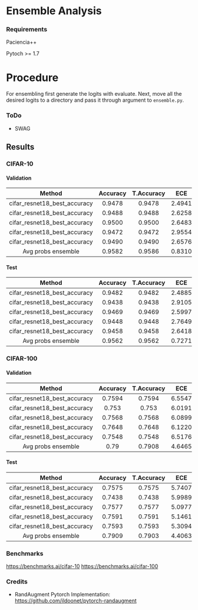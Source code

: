 # Ensemble Analysis

### Requirements

Paciencia++

Pytoch >= 1.7


# Procedure

For ensembling first generate the logits with evaluate. Next, move all the desired logits to a directory 
and pass it through argument to `ensemble.py`.

### ToDo

- SWAG

## Results

### CIFAR-10

#### Validation

|             Method           | Accuracy | T.Accuracy |   ECE  |  T.ECE |   MCE  |  T.MCE |  BRIER | T.BRIER |   NNL  |  T.NNL |
|:----------------------------:|:--------:|:----------:|:------:|:------:|:------:|:------:|:------:|:-------:|:------:|:------:|
| cifar_resnet18_best_accuracy |  0.9478  |   0.9478   | 2.4941 | 0.9427 | 1.2195 | 0.1853 | 0.0081 |  0.0078 | 0.1915 | 0.1756 |
| cifar_resnet18_best_accuracy |  0.9488  |   0.9488   | 2.6258 | 0.9098 | 1.5179 | 0.2069 | 0.0083 |  0.0080 | 0.1925 | 0.1724 |
| cifar_resnet18_best_accuracy |  0.9500  |   0.9500   | 2.6483 | 1.0319 | 1.3220 | 0.2428 | 0.0081 |  0.0077 | 0.1883 | 0.1720 |
| cifar_resnet18_best_accuracy |  0.9472  |   0.9472   | 2.9554 | 1.0328 | 1.5557 | 0.2270 | 0.0086 |  0.0081 | 0.2001 | 0.1787 |
| cifar_resnet18_best_accuracy |  0.9490  |   0.9490   | 2.6576 | 0.9164 | 1.4270 | 0.2222 | 0.0083 |  0.0079 | 0.1937 | 0.1770 |
|       Avg probs ensemble     |  0.9582  |   0.9586   | 0.8310 | 1.5347 | 0.3613 | 0.6025 | 0.0065 |  0.0065 | 0.1394 | 0.1425 |


#### Test

|             Method           | Accuracy | T.Accuracy |   ECE  |  T.ECE |   MCE  |  T.MCE |  BRIER | T.BRIER |   NNL  |  T.NNL |
|:----------------------------:|:--------:|:----------:|:------:|:------:|:------:|:------:|:------:|:-------:|:------:|:------:|
| cifar_resnet18_best_accuracy |  0.9482  |   0.9482   | 2.4885 | 0.8139 | 1.3318 | 0.1761 | 0.0082 |  0.0079 | 0.1930 | 0.1774 |
| cifar_resnet18_best_accuracy |  0.9438  |   0.9438   | 2.9105 | 0.7971 | 1.5244 | 0.2085 | 0.0090 |  0.0086 | 0.2085 | 0.1858 |
| cifar_resnet18_best_accuracy |  0.9469  |   0.9469   | 2.5997 | 0.8008 | 1.3823 | 0.1965 | 0.0084 |  0.0080 | 0.1900 | 0.1754 |
| cifar_resnet18_best_accuracy |  0.9448  |   0.9448   | 2.7649 | 0.7183 | 1.4504 | 0.3047 | 0.0088 |  0.0084 | 0.2045 | 0.1843 |
| cifar_resnet18_best_accuracy |  0.9458  |   0.9458   | 2.6418 | 0.7023 | 1.4205 | 0.1694 | 0.0085 |  0.0082 | 0.1966 | 0.1821 |
|       Avg probs ensemble     |  0.9562  |   0.9562   | 0.7271 | 1.6108 | 0.3390 | 0.6237 | 0.0067 |  0.0067 | 0.1424 | 0.1471 |


### CIFAR-100

#### Validation

|            Method            | Accuracy | T.Accuracy |   ECE  |  T.ECE |   MCE  |  T.MCE |  BRIER | T.BRIER |   NNL  |  T.NNL |
|:----------------------------:|:--------:|:----------:|:------:|:------:|:------:|:------:|:------:|:-------:|:------:|:------:|
| cifar_resnet18_best_accuracy |  0.7594  |   0.7594   | 6.5547 | 5.9802 | 2.7422 | 2.0106 | 0.0035 |  0.0035 | 0.9940 | 0.9879 |
| cifar_resnet18_best_accuracy |   0.753  |    0.753   | 6.0191 | 5.8687 | 2.4787 | 2.1335 | 0.0036 |  0.0036 | 1.0402 | 1.0383 |
| cifar_resnet18_best_accuracy |  0.7568  |   0.7568   | 6.0899 | 5.6402 | 2.1505 | 2.0791 | 0.0035 |  0.0035 | 0.9972 | 0.9970 |
| cifar_resnet18_best_accuracy |  0.7648  |   0.7648   | 6.1220 | 5.9415 | 1.9955 | 1.9311 | 0.0034 |  0.0034 | 0.9784 | 0.9780 |
| cifar_resnet18_best_accuracy |  0.7548  |   0.7548   | 6.5176 | 5.7134 | 2.3225 | 1.9573 | 0.0035 |  0.0035 | 1.0059 | 1.0033 |
|      Avg probs ensemble      |   0.79   |   0.7908   | 4.6465 | 5.2404 | 0.5740 | 0.6919 | 0.0030 |  0.0030 | 0.8194 | 0.8270 |

#### Test

|            Method            | Accuracy | T.Accuracy |   ECE  |  T.ECE |   MCE  |  T.MCE |  BRIER | T.BRIER |   NNL  |  T.NNL |
|:----------------------------:|:--------:|:----------:|:------:|:------:|:------:|:------:|:------:|:-------:|:------:|:------:|
| cifar_resnet18_best_accuracy |  0.7575  |   0.7575   | 5.7407 | 4.9287 | 2.0491 | 1.5366 | 0.0034 |  0.0034 | 0.9818 | 0.9786 |
| cifar_resnet18_best_accuracy |  0.7438  |   0.7438   | 5.9989 | 5.2826 | 2.2892 | 1.9045 | 0.0036 |  0.0036 | 1.0409 | 1.0390 |
| cifar_resnet18_best_accuracy |  0.7577  |   0.7577   | 5.0977 | 5.0630 | 1.9965 | 1.9169 | 0.0034 |  0.0034 | 0.9841 | 0.9840 |
| cifar_resnet18_best_accuracy |  0.7591  |   0.7591   | 5.1461 | 4.9907 | 2.0688 | 2.0140 | 0.0034 |  0.0034 | 0.9829 | 0.9826 |
| cifar_resnet18_best_accuracy |  0.7593  |   0.7593   | 5.3094 | 4.7879 | 2.2315 | 1.9431 | 0.0034 |  0.0034 | 0.9912 | 0.9899 |
|      Avg probs ensemble      |  0.7909  |   0.7903   | 4.4063 | 5.0176 | 0.4668 | 0.5333 | 0.0030 |  0.0030 | 0.8153 | 0.8234 |


### Benchmarks

https://benchmarks.ai/cifar-10
https://benchmarks.ai/cifar-100

### Credits

  - RandAugment Pytorch Implementation: https://github.com/ildoonet/pytorch-randaugment